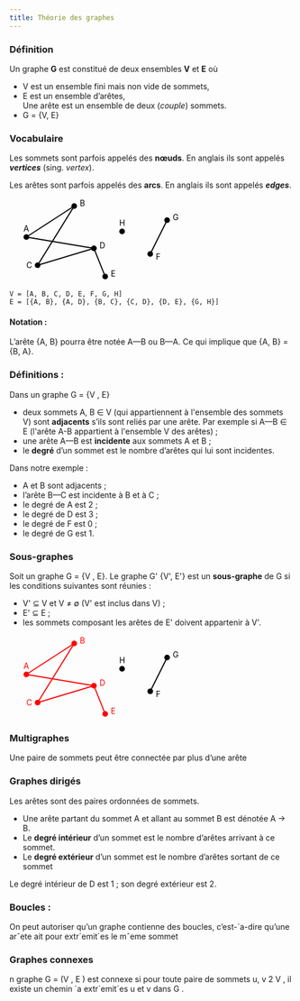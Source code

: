 ```yaml
---
title: Théorie des graphes
---
```


### Définition

Un graphe **G** est constitué de deux ensembles **V** et **E** où  
- V est un ensemble fini mais non vide de sommets,
- E est un ensemble d’arêtes,  
Une arête est un ensemble de deux (_couple_) sommets.
- G = {V, E}

### Vocabulaire

Les sommets sont parfois appelés des **nœuds**. En anglais ils sont appelés _**vertices**_ (sing. _vertex_).

Les arêtes sont parfois appelés des **arcs**. En anglais ils sont appelés _**edges**_.

<svg>
<circle cx="30" cy="70" r="5"/>
<text x="25" y="60">A</text>
<circle cx="115" cy="15" r="5"/>
<text x="125" y="15">B</text>
<circle cx="150" cy="90" r="5"/>
<text x="160" y="90">D</text>
<circle cx="50" cy="120" r="5"/>
<text x="30" y="125">C</text>
<circle cx="170" cy="140" r="5"/>
<text x="180" y="140">E</text>
<circle cx="200" cy="60" r="5"/>
<text x="195" y="50">H</text>
<circle cx="280" cy="40" r="5"/>
<text x="290" y="40">G</text>
<circle cx="250" cy="100" r="5"/>
<text x="260" y="110">F</text>
<line x1="30" y1="70" x2="115"  y2="15" stroke="#000" stroke-width="2"  />
<line x1="30" y1="70" x2="150"  y2="90" stroke="#000" stroke-width="2"  />
<line x1="50" y1="120" x2="150"  y2="90" stroke="#000" stroke-width="2"  />
<line x1="150" y1="90" x2="170"  y2="140" stroke="#000" stroke-width="2"  />
<line x1="50" y1="120" x2="115"  y2="15" stroke="#000" stroke-width="2"  />
<line x1="280" y1="40" x2="250"  y2="100" stroke="#000" stroke-width="2"  />
</svg>

```
V = [A, B, C, D, E, F, G, H]  
E = [{A, B}, {A, D}, {B, C}, {C, D}, {D, E}, {G, H}]
```

#### Notation : 

L’arête {A, B} pourra être notée  A—B ou B—A. Ce qui implique que {A, B} = {B, A}.

### Définitions : 

Dans un graphe G = {V , E}

- deux sommets A, B ∈ V (qui appartiennent à l'ensemble des sommets V) sont **adjacents** s’ils sont reliés par une arête. Par exemple si A—B ∈ E (l'arête A-B appartient à l'ensemble V des arêtes) ;
- une arête A—B est **incidente** aux sommets A et B ;
- le **degré** d’un sommet est le nombre d’arêtes qui lui sont incidentes.

Dans notre exemple :
- A et B sont adjacents ;
- l’arête B—C est incidente à B et à C ;
- le degré de A est 2 ;
- le degré de D est 3 ;
- le degré de F est 0 ;
- le degré de G est 1.

### Sous-graphes

Soit un graphe G = {V , E}. Le graphe G' {V', E'} est un **sous-graphe** de G si les conditions suivantes sont réunies :
- V' ⊆ V et V ≠ ∅ (V' est inclus dans V) ;
- E' ⊆ E ;
- les sommets composant les arêtes de E' doivent appartenir à V'.

<svg>
<g fill="red" >
<circle cx="30" cy="70" r="5"/>
<text x="25" y="60">A</text>
<circle cx="115" cy="15" r="5"/>
<text x="125" y="15">B</text>
<circle cx="150" cy="90" r="5"/>
<text x="160" y="90">D</text>
<circle cx="50" cy="120" r="5"/>
<text x="30" y="125">C</text>
<circle cx="170" cy="140" r="5"/>
<text x="180" y="140">E</text>
<g stroke="#f00" stroke-width="2">
<line x1="30" y1="70" x2="115"  y2="15" />
<line x1="30" y1="70" x2="150"  y2="90" />
<line x1="50" y1="120" x2="150"  y2="90" />
<line x1="150" y1="90" x2="170"  y2="140" />
<line x1="50" y1="120" x2="115"  y2="15" />
</g>
</g>
<circle cx="200" cy="60" r="5"/>
<text x="195" y="50">H</text>
<circle cx="280" cy="40" r="5"/>
<text x="290" y="40">G</text>
<circle cx="250" cy="100" r="5"/>
<text x="260" y="110">F</text>
<line x1="280" y1="40" x2="250"  y2="100" stroke="#000" stroke-width="2"  />
</svg>

### Multigraphes

Une paire de sommets peut être connectée par plus d’une arête

### Graphes dirigés

Les arêtes sont des paires ordonnées de sommets.

- Une arête partant du sommet A et allant au sommet B est dénotée A → B.
- Le **degré intérieur** d’un sommet est le nombre d’arêtes arrivant à ce sommet.
- Le **degré extérieur** d’un sommet est le nombre d’arêtes sortant de ce sommet

Le degré intérieur de D est 1 ; son degré extérieur est 2.

### Boucles : 

On peut autoriser qu’un graphe contienne des boucles,
c’est-`a-dire qu’une arˆete ait pour extr´emit´es le mˆeme sommet

### Graphes connexes

n graphe G = (V , E ) est connexe si pour toute paire de sommets u, v 2 V , il existe un chemin `a extr´emit´es u et v dans G .
